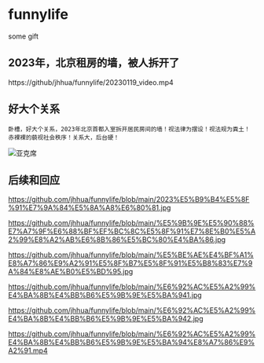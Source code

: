 # funnylife
some gift

## 2023年，北京租房的墙，被人拆开了
https://github/jhhua/funnylife/20230119_video.mp4



## 好大个关系
```
卧槽，好大个关系，2023年北京首都入室拆开居民房间的墙！视法律为摆设！视法规为粪土！赤裸裸的藐视社会秩序！关系大，后台硬！
```
![亚克席](https://user-images.githubusercontent.com/69577632/216749133-8660dc51-a703-42bb-8f4a-f6541cd2940a.jpeg)


## 后续和回应
https://github.com/jhhua/funnylife/blob/main/2023%E5%B9%B4%E5%8F%91%E7%9A%84%E5%8A%A8%E6%80%81.jpg

https://github.com/jhhua/funnylife/blob/main/%E5%9B%9E%E5%90%88%E7%A7%9F%E6%88%BF%EF%BC%8C%E5%8F%91%E7%8E%B0%E5%A2%99%E8%A2%AB%E6%8B%86%E5%BC%80%E4%BA%86.jpg

https://github.com/jhhua/funnylife/blob/main/%E5%BE%AE%E4%BF%A1%E8%A7%86%E9%A2%91%E5%8F%B7%E5%8F%91%E5%B8%83%E7%9A%84%E8%AE%B0%E5%BD%95.jpg

https://github.com/jhhua/funnylife/blob/main/%E6%92%AC%E5%A2%99%E4%BA%8B%E4%BB%B6%E5%9B%9E%E5%BA%941.jpg

https://github.com/jhhua/funnylife/blob/main/%E6%92%AC%E5%A2%99%E4%BA%8B%E4%BB%B6%E5%9B%9E%E5%BA%942.jpg

https://github.com/jhhua/funnylife/blob/main/%E6%92%AC%E5%A2%99%E4%BA%8B%E4%BB%B6%E5%9B%9E%E5%BA%94%E8%A7%86%E9%A2%91.mp4
